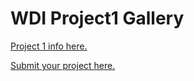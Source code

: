 # WDI Project1 Gallery

[Project 1 info here.](https://github.com/ga-wdi-exercises/project1)

[Submit your project here.](https://github.com/ga-wdi-pvd/project1-gallery/pulls/new?body=Link%20to%20repo%3A%0ALink%20to%20deployed%20app%3A%0A%0AThings%20you%27d%20like%20specific%20feedback%20on%3A%0A%0A)
